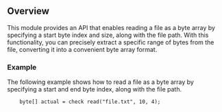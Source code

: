 ## Overview

This module provides an API that enables reading a file as a byte array by specifying a start byte index and size, along with the file path. With this functionality, you can precisely extract a specific range of bytes from the file, converting it into a convenient byte array format.

### Example

The following example shows how to read a file as a byte array by specifying a start and end byte index, along with the file path.

```ballerina
    byte[] actual = check read("file.txt", 10, 4);
```